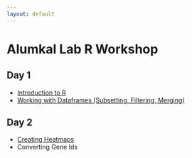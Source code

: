 ```yaml
---
layout: default
---
```



# Alumkal Lab R Workshop

## Day 1

*   [Introduction to R](docs/intro_to_r.md)
*   [Working with Dataframes (Subsetting, Filtering, Merging)](docs/dataframe_ops.md)



## Day 2

*   [Creating Heatmaps](docs/heatmaps.md)
*   Converting Gene Ids
